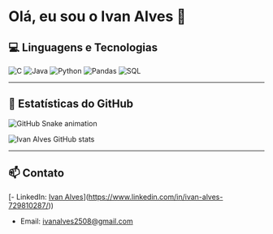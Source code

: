 # Olá, eu sou o Ivan Alves 👋

## 💻 Linguagens e Tecnologias

![C](https://img.shields.io/badge/C-555?style=for-the-badge&logo=c&logoColor=white)
![Java](https://img.shields.io/badge/Java-555?style=for-the-badge&logo=java&logoColor=white)
![Python](https://img.shields.io/badge/Python-555?style=for-the-badge&logo=python&logoColor=white)
![Pandas](https://img.shields.io/badge/Pandas-555?style=for-the-badge&logo=pandas&logoColor=white)
![SQL](https://img.shields.io/badge/SQL-555?style=for-the-badge&logo=mysql&logoColor=white)

---

## 🐍 Estatísticas do GitHub

![GitHub Snake animation](https://github.com/IvanAlves/IvanAlves/blob/main/github-snake.svg)

![Ivan Alves GitHub stats](https://github-readme-stats.vercel.app/api?username=IvanAlves&show_icons=true&theme=radical)

---

## 📫 Contato

[- LinkedIn: [Ivan Alves](https://www.linkedin.com/in/ivan-alves-1062a43b)](https://www.linkedin.com/in/ivan-alves-729810287/))
- Email: ivanalves2508@gmail.com

